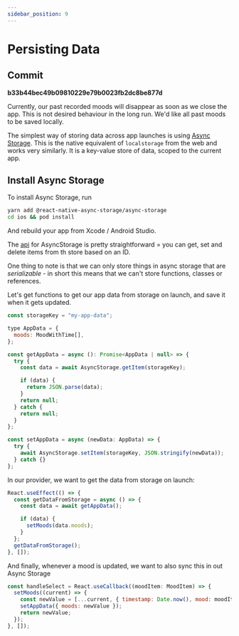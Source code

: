 ```yaml
---
sidebar_position: 9
---
```


# Persisting Data

## Commit

**b33b44bec49b09810229e79b0023fb2dc8be877d**

Currently, our past recorded moods will disappear as soon as we close the app. This is not desired behaviour in the long run. We'd like all past moods to be saved locally.

The simplest way of storing data across app launches is using [Async Storage](https://github.com/react-native-async-storage/async-storage). This is the native equivalent of `localstorage` from the web and works very similarly. It is a key-value store of data, scoped to the current app.

## Install Async Storage

To install Async Storage, run

```sh
yarn add @react-native-async-storage/async-storage
cd ios && pod install
```

And rebuild your app from Xcode / Android Studio.

The [api](https://react-native-async-storage.github.io/async-storage/docs/api) for AsyncStorage is pretty straightforward = you can get, set and delete items from th store based on an ID.

One thing to note is that we can only store things in async storage that are _serializable_ - in short this means that we can't store functions, classes or references.

Let's get functions to get our app data from storage on launch, and save it when it gets updated.

```js
const storageKey = "my-app-data";

type AppData = {
  moods: MoodWithTime[],
};

const getAppData = async (): Promise<AppData | null> => {
  try {
    const data = await AsyncStorage.getItem(storageKey);

    if (data) {
      return JSON.parse(data);
    }
    return null;
  } catch {
    return null;
  }
};

const setAppData = async (newData: AppData) => {
  try {
    await AsyncStorage.setItem(storageKey, JSON.stringify(newData));
  } catch {}
};
```

In our provider, we want to get the data from storage on launch:

```js
React.useEffect(() => {
  const getDataFromStorage = async () => {
    const data = await getAppData();

    if (data) {
      setMoods(data.moods);
    }
  };
  getDataFromStorage();
}, []);
```

And finally, whenever a mood is updated, we want to also sync this in out Async Storage

```js
const handleSelect = React.useCallback((moodItem: MoodItem) => {
  setMoods((current) => {
    const newValue = [...current, { timestamp: Date.now(), mood: moodItem }];
    setAppData({ moods: newValue });
    return newValue;
  });
}, []);
```
